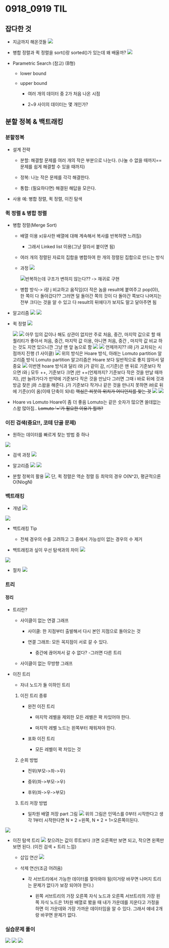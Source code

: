 # 0918_0919 TIL

## 잡다한 것

- 지금까지 해온것들
  ![](0918_0919_assets/b3eb3e87c1c6c81f4f35d184e61e5c468e7e978b.png)

- 병합 정렬과 퀵 정렬을 sort()랑 sorted()가 있는데 왜 배울까?
  ![](0918_0919_assets/fb27ce9a9fca6e2b660add2f21f8cc145520a943.png)

- Parametric Search (참고) (B형)
  
  - lower bound
  
  - upper bound
    
    - 여러 개의 데이터 중 2가 처음 나온 시점
    
    - 2~9 사이의 데이터는 몇 개인가?

## 분할 정복 & 백트래킹

### 분할정복

- 설계 전략
  
  - 분할: 해결할 문제를 여러 개의 작은 부분으로 나눈다. (나눌 수 없을 때까지== 문제를 쉽게 해결할 수 있을 때까지)
  
  - 정복: 나눈 작은 문제를 각각 해결한다.
  
  - 통합: (필요하다면) 해결된 해답을 모은다.

- 사용 예: 병합 정렬, 퀵 정렬, 이진 탐색

### 퀵 정렬 & 병합 정렬

- 병합 정렬(Merge Sort)
  
  - 배열 이용 x(유사한 배열에 대해 계속해서 복사를 반복하면 느려짐)
    
    - 그래서 Linked list 이용(그냥 잘라서 붙이면 됨)
  
  - 여러 개의 정렬된 자료의 집합을 병합하여 한 개의 정렬된 집합으로 만드는 방식
  
  - 과정
    ![](0918_0919_assets/b9614dd4b34b4007673fb9f58f11cbe93e385d88.png)
    
    ![](0918_0919_assets/6925966ed3972e061e9cba182b11ac3e457b0c03.png)반복하는데 구조가 변하지 않는다?? -> 재귀로 구현
  
  - 병합 방식-> i랑 j 비교하고 움직임(더 작은 놈을 result에 붙여주고  pop(0)), 한 쪽이 다 돌아갔다?? 그러면 덜 돌아간 쪽의 것이 다 돌아간 쪽보다 나머지는 전부 크다는 것을 알 수 있고 다 result의 뒤에다가 보지도 말고 달아주면 됨 

- 알고리즘
  ![](0918_0919_assets/cca3ca8bcfa8a59dbbccf0fcc1fbcdb791059968.png)
  ![](0918_0919_assets/533cfbd10ceb7536490825b6ba2a49d22b60b35d.png)

- 퀵 정렬
  ![](0918_0919_assets/6b3748e8924eeee9868da5ad93231ccdb81e76b5.png)
  
  ![](0918_assets/2023-09-18-10-46-03-image.png)
  ![](0918_assets/2023-09-18-10-48-02-image.png)
  아무 임의 값이나 해도 상관이 없지만 주로 처음, 중간, 마지막 값으로 할 때 퀄리티가 좋아서 처음, 중간, 마지막 값 이용, 
  아니면 처음, 중간 , 마지막 값 비교 하는 것도 지연 있으니깐 그냥 맨 앞 놈으로 함
  ![](0918_0919_assets/10d2b17dd36a699b162c9a2547fbc456b2eb8831.png)
  ![](0918_0919_assets/08f0cab359461ca27ab7fc81a064ecbc5867d9b5.png)
  언제까지?? i와 j가 교차되는 시점까지 진행 (1 사이클)
  ![](0918_0919_assets/b90f40dbe884fc0e1140a0c6949d28a51378ff1f.png)
  위의 방식은 Hoare 방식, 아래는 Lomuto partition 알고리즘 방식
  Lomuto partition 알고리즘은 Hoare 보다 일반적으로 좋지 않아서 덜 중요
  ![](0918_0919_assets/d536cadc1d562d9985fcb07bd3de4fdd3cbb45ac.png)
  이번엔 hoare 방식과 달리 i와 j가 같이 감, r(기준)은 맨 뒤로
  기준보다 작으면 i와 j 모두 ++, 기준보다 크면 j만 ++(언제까지? 기준보다 작은 것을 만날 때까지), j만 늘려가다가 만약에 기준보다 작은 것을 만났다 그러면 그때 i 바로 뒤에 것과 방금 찾은 j와 스왑을 해준다.
  j가 기준보다 작거나 같은 것을 만나지 못하면 i바로 뒤에 기준(r)이 옴(이때 단축이 되네)
  ~~핵심은 피봇의 위치가 어디인지를 찾는 것~~
  ![](0918_0919_assets/303a42aaec862d26f693976ec9d79b8d32ecdce2.png)
  ![](0918_0919_assets/b82ca9155a398b82e632cccfca45941f32178e38.png)

- Hoare vs Lomuto
  Hoare이 좀 더 좋음
  Lomuto는 같은 숫자가 많으면 쓸데없는 스왑 많아짐..
  ~~Lomuto '='가 필요한 이유가 뭘까?~~

### 이진 검색(중요!!, 코테 단골 문제)

- 원하는 데이터를 빠르게 찾는 방법 중 하나

![](0918_0919_assets/7dfc26e81ac332542b7cb0807c7f944cbd29af29.png)

- 검색 과정
  ![](0918_0919_assets/9e9867f392fb48708ef198cfcbc7a9d819d7ede1.png)

- 알고리즘
  ![](0918_0919_assets/e3f0ad845400d5daaeb8368fcf8ec5be6851fbad.png)
  ![](0918_0919_assets/b774648b6c04d06244a963b52c9b31aa2e98477c.png)

- 분할 정복의 활용
  ![](0918_0919_assets/20644b6d2b37cb2372d6bcb54c02d837dfc0b1ea.png)
  단, 퀵 정렬은 역순 정렬 등 최악의 경우 O(N^2), 평균적으론 O(NlogN)

### 백트래킹

- 개념
  ![](0918_0919_assets/2023-09-19-09-11-24-image.png)

![](0918_0919_assets/2023-09-19-09-15-46-image.png)

- 백트래킹 Tip
  
  - 전체 경우의 수를 고려하고 그 중에서 가능성이 없는 경우의 수 제거

- 백트래킹과 싶이 우선 탐색과의 차이
  ![](0918_0919_assets/2023-09-19-09-21-50-image.png)

![](0918_0919_assets/2023-09-19-09-25-15-image.png)

- 절차
  ![](0918_0919_assets/2023-09-19-09-25-43-image.png)

### 트리

#### 정리

- 트리란?
  
  - 사이클이 없는 연결 그래프
    
    - 사이클: 한 지점부터 출발해서 다시 본인 지점으로 돌아오는 것
    
    - 연결 그래프: 모든 꼭지점이 서로 갈 수 있다.
      
      - 중간에 끊어져서 갈 수 없다? -그러면 다른 트리
  
  - 사이클이 없는 무방향 그래프

- 이진 트리
  
  - 자녀 노드가 둘 이하인 트리
  1. 이진 트리 종류
     
     - 완전 이진 트리
       
       - 마지막 레벨을 제외한 모든 레벨은 꽉 차있어야 한다.
       
       - 마지막 레벨 노드는 왼쪽부터 채워져야 한다.
     
     - 포화 이진 트리
       
       - 모든 레벨이 꽉 차있는 것
  
  2. 순회 방법
     
     - 전위(부모->좌->우)
     
     - 중위(좌->부모->우)
     
     - 후위(좌->우->부모)
  
  3. 트리 저장 방법
     
     - 일차원 배열 저장 part 그림
       ![](0918_0919_assets/2023-09-19-10-22-04-image.png)
       위의 그림은 인덱스를 0부터 시작한다고 생각
       1부터 시작한다면 
       N * 2 =왼쪽, 
       N * 2 + 1=오른쪽이된다.

![](0918_0919_assets/2023-09-19-14-21-55-image.png)

- 이진 탐색 트리
  ![](0918_0919_assets/2023-09-19-10-56-49-image.png)
  찾으려는 값이 루트보다 크면 오른쪽만 보면 되고, 작으면 왼쪽만 보면 된다.
  (이진 검색 + 트리 느낌)
  
  - 삽입 연산
    ![](0918_0919_assets/2023-09-19-10-59-10-image.png)
  
  - 삭제 연산(조금 어려움)
    
    - 각 서브트리에서 가능한 데이터를 찾아와야 됨(이거랑 바꾸면 나머지 트리는 문제가 없다가 보장 되어야 한다.)
      
      - 왼쪽 서브트리의 가장 오른쪽 자식 노드과 오른쪽 서브트리의 가장 왼쪽 자식 노드은 1차원 배열로 봤을 때 내가 가운데를 지운다고 가정을 하면 이 가운데와 가장 가까운 데이터임을 알 수 있다.
        그래서 얘네 2개랑 바꾸면 문제가 없다.

### 실습문제 풀이

![](0918_0919_assets/2023-09-19-20-28-41-image.png)
![](0918_0919_assets/2023-09-19-20-28-51-image.png)
![](0918_0919_assets/2023-09-19-20-29-04-image.png)
